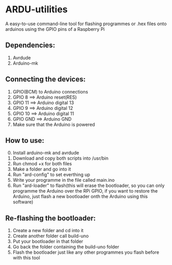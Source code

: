 # ARDU-utilities
A easy-to-use command-line tool for flashing programmes or .hex files onto arduinos using the GPIO pins of a Raspberry Pi

## Dependencies:
1. Avrdude
2. Arduino-mk

## Connecting the devices:
1. GPIO(BCM) to Arduino connections
2. GPIO 8  ==>  Arduino reset(RES)
4. GPIO 11  ==>  Arduino digital 13
5. GPIO 9  ==>  Arduino digital 12
6. GPIO 10  ==>  Arduino digital 11
8. GPIO GND  ==>  Arduino GND
9. Make sure that the Arduino is powered

## How to use:
0. Install arduino-mk and avrdude
1. Download and copy both scripts into /usr/bin
2. Run chmod +x for both files
3. Make a folder and go into it
4. Run "ard-config" to set everthing up
5. Write your programme in the file called main.ino
6. Run "ard-loader" to flash(this will erase the bootloader, so you can only programme the Arduino over the RPi GPIO, if you want to restore the Arduino, just flash a new bootloader onth the Arduino using this software)

## Re-flashing the bootloader:
1. Create a new folder and cd into it
2. Create another folder call build-uno
3. Put your bootloader in that folder
4. Go back the folder containing the build-uno folder
5. Flash the bootloader just like any other programmes you flash before with this tool

